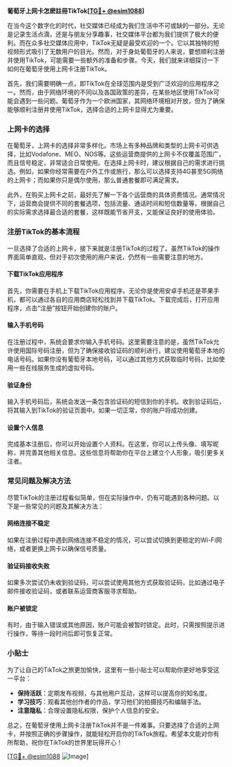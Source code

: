 **葡萄牙上网卡怎麽註冊TikTok[[TG💪+ @esim1088](https://t.me/s/esim1088)]**

在当今这个数字化的时代，社交媒体已经成为我们生活中不可或缺的一部分。无论是记录生活点滴，还是与朋友分享趣事，社交媒体平台都为我们提供了极大的便利。而在众多社交媒体应用中，TikTok无疑是最受欢迎的一个。它以其独特的短视频形式吸引了无数用户的目光。然而，对于身处葡萄牙的人来说，要想顺利注册并使用TikTok，可能需要一些额外的准备和步骤。今天，我们就来详细探讨一下如何在葡萄牙使用上网卡注册TikTok。

首先，我们需要明确一点，即TikTok在全球范围内是受到广泛欢迎的应用程序之一。然而，由于网络环境的不同以及各国政策的差异，在某些地区使用TikTok可能会遇到一些问题。葡萄牙作为一个欧洲国家，其网络环境相对开放，但为了确保能够顺利注册并使用TikTok，选择合适的上网卡显得尤为重要。

### 上网卡的选择

在葡萄牙，上网卡的选择非常多样化。市场上有多种品牌和类型的上网卡可供选择，比如Vodafone、MEO、NOS等。这些运营商提供的上网卡不仅覆盖范围广，而且信号稳定，非常适合日常使用。在选择上网卡时，建议根据自己的需求进行挑选。例如，如果你经常需要在户外工作或旅行，那么可以选择支持4G甚至5G网络的上网卡；而如果你只是偶尔使用，那么普通套餐即可满足需求。

此外，在购买上网卡之前，最好先了解一下各个运营商的具体资费情况。通常情况下，运营商会提供不同的套餐选项，包括流量、通话时间和短信数量等。根据自己的实际需求选择最合适的套餐，这样既能节省开支，又能保证良好的使用体验。

### 注册TikTok的基本流程

一旦选择了合适的上网卡，接下来就是注册TikTok的过程了。虽然TikTok的操作界面简单直观，但对于初次使用的用户来说，仍然有一些需要注意的地方。

#### 下载TikTok应用程序

首先，你需要在手机上下载TikTok应用程序。无论你是使用安卓手机还是苹果手机，都可以通过各自的应用商店轻松找到并下载TikTok。下载完成后，打开应用程序，点击“注册”按钮开始创建你的账户。

#### 输入手机号码

在注册过程中，系统会要求你输入手机号码。这里需要注意的是，虽然TikTok允许使用国际号码注册，但为了确保接收验证码的顺利进行，建议使用葡萄牙本地的电话号码。如果你没有葡萄牙本地号码，可以通过其他方式获取临时号码，比如使用一些在线服务生成的虚拟号码。

#### 验证身份

输入手机号码后，系统会发送一条包含验证码的短信到你的手机。收到验证码后，将其输入到TikTok的验证页面中。如果一切正常，你的账户将成功创建。

#### 设置个人信息

完成基本注册后，你可以开始设置个人资料。在这里，你可以上传头像、填写昵称，并完善其他相关信息。这些信息将帮助你在平台上建立个人形象，吸引更多关注者。

### 常见问题及解决方法

尽管TikTok的注册过程看似简单，但在实际操作中，仍有可能遇到各种问题。以下是一些常见的问题及其解决方法：

#### 网络连接不稳定

如果在注册过程中遇到网络连接不稳定的情况，可以尝试切换到更稳定的Wi-Fi网络，或者更换上网卡以确保信号质量。

#### 验证码接收失败

如果多次尝试仍未收到验证码，可以尝试使用其他方式获取验证码，比如通过电子邮件接收验证码，或者联系运营商客服寻求帮助。

#### 账户被锁定

有时，由于输入错误或其他原因，账户可能会被暂时锁定。此时，只需按照提示进行操作，等待一段时间后即可恢复正常。

### 小贴士

为了让自己的TikTok之旅更加愉快，这里有一些小贴士可以帮助你更好地享受这一平台：

- **保持活跃**：定期发布视频，与其他用户互动，这样可以提高你的知名度。
- **学习技巧**：观看其他创作者的作品，学习他们的拍摄技巧和编辑手法。
- **注意隐私**：合理设置隐私权限，保护个人信息的安全。

总之，在葡萄牙使用上网卡注册TikTok并不是一件难事。只要选择了合适的上网卡，并按照正确的步骤操作，就能轻松开启你的TikTok旅程。希望本文能对你有所帮助，祝你在TikTok的世界里玩得开心！

[[TG💪+ @esim1088](https://t.me/s/esim1088) ![Image](https://i.postimg.cc/4NQfJmqS/Snipaste-2025-05-13-00-14-12.png)]